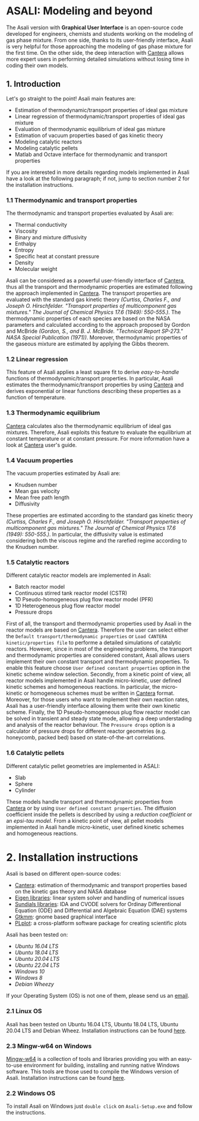 # **ASALI: Modeling and beyond**

The Asali version with **Graphical User Interface** is an open-source code developed for engineers, chemists and students working on the modeling of gas phase mixture. From one side, thanks to its user-friendly interface, Asali is very helpful for those approaching the modeling of gas phase mixture for the first time. On the other side, the deep interaction with [Cantera](https://cantera.org/)  allows more expert users in performing detailed simulations without losing time in coding their own models.
## **1. Introduction**
Let's go straight to the point! Asali main features are:
* Estimation of thermodynamic/transport properties of ideal gas mixture
* Linear regression of thermodynamic/transport properties of ideal gas mixture
* Evaluation of thermodynamic equilibrium of ideal gas mixture
* Estimation of vacuum properties based of gas kinetic theory
* Modeling catalytic reactors
* Modeling catalytic pellets
* Matlab and Octave interface for thermodynamic and transport properties

If you are interested in  more details regarding models implemented in Asali have a look at the following paragraph; if not, jump to section number 2 for the installation instructions.
### 1.1 Thermodynamic and transport properties
The thermodynamic and transport properties evaluated by Asali are:
* Thermal conductivity
* Viscosity
* Binary and mixture diffusivity
* Enthalpy
* Entropy
* Specific heat at constant pressure
* Density
* Molecular weight

Asali can be considered as a powerful user-friendly interface of  [Cantera](https://cantera.org/), thus all the transport and thermodynamic properties are estimated following the approach implemented in  [Cantera](https://cantera.org/). The transport properties are evaluated with the standard gas kinetic theory *(Curtiss, Charles F., and Joseph O. Hirschfelder. "Transport properties of multicomponent gas mixtures." The Journal of Chemical Physics 17.6 (1949): 550-555.)*. The thermodynamic properties of each species are based on the NASA parameters and calculated according to the approach proposed by Gordon and McBride *(Gordon, S., and B. J. McBride. "Technical Report SP-273." NASA Special Publication (1971))*. Moreover, thermodynamic properties of the gaseous mixture are estimated by applying the Gibbs theorem.
### 1.2 Linear regression
This feature of Asali applies a least square fit to derive *easy-to-handle* functions of thermodynamic/transport properties. In particular, Asali estimates the thermodynamic/transport properties by using [Cantera](https://cantera.org/) and derives exponential or linear functions describing these properties as a function of temperature.
### 1.3 Thermodynamic equilibrium
[Cantera](https://cantera.org/) calculates also the thermodynamic equilibrium of ideal gas mixtures. Therefore, Asali exploits this feature to evaluate the equilibrium at constant temperature or at constant pressure. For more information have a look at [Cantera](https://cantera.org/) user's guide.
### 1.4 Vacuum properties
The vacuum properties estimated by Asali are:
* Knudsen number
* Mean gas velocity
* Mean free path length
* Diffusivity

These properties are estimated according to the standard gas kinetic theory *(Curtiss, Charles F., and Joseph O. Hirschfelder. "Transport properties of multicomponent gas mixtures." The Journal of Chemical Physics 17.6 (1949): 550-555.)*. In particular, the diffusivity value is estimated considering both the viscous regime and the rarefied regime according to the Knudsen number.
### 1.5 Catalytic reactors
Different catalytic reactor models are implemented in Asali:
* Batch reactor model
* Continuous stirred tank reactor model (CSTR)
* 1D Pseudo-homogeneous plug flow reactor model (PFR)
* 1D Heterogeneous plug flow reactor model
* Pressure drops

First of all, the transport and thermodynamic properties used by Asali in the reactor models are based on [Cantera](https://cantera.org/). Therefore the user can select either the `Default transport/thermodynamic properties` or `Load CANTERA kinetic/properties file` to performe a detailed simulations of catalytic reactors. However, since in most of the engineering problems, the transport and thermodynamic properties are considered constant, Asali allows users implement their own constant transport and thermodynamic properties. To enable this feature choose `User defined constant properties` option in the kinetic scheme window selection.
Secondly, from a kinetic point of view, all reactor models implemented in Asali handle micro-kinetic, user defined kinetic schemes and homogeneous reactions. In particular, the micro-kinetic or homogeneous schemes must be written in [Cantera](https://cantera.org/) format. Moreover, for those users who want to implement their own reaction rates, Asali has a user-friendly interface allowing them write their own kinetic scheme.
Finally, the 1D Pseudo-homogeneous plug flow reactor model can be solved in transient and steady state mode, allowing a deep understading and analysis of the reactor behaviour.
The `Pressure drops` option is a calculator of pressure drops for different reactor geometries (e.g. honeycomb, packed bed) based on state-of-the-art correlations.
### 1.6 Catalytic pellets
Different catalytic pellet geometries are implemented in ASALI:
* Slab
* Sphere
* Cylinder

These models handle transport and thermodynamic properties from [Cantera](https://cantera.org/) or by using `User defined constant properties`. The diffusion coefficient inside the pellets is described by using a *reduction coefficient* or an *epsi-tau model*. From a kinetic point of view, all pellet models implemented in Asali handle micro-kinetic, user defined kinetic schemes and homogeneous reactions.

# **2. Installation instructions**
Asali is based on different open-source codes:
* [Cantera](https://cantera.org/): estimation of thermodynamic and transport properties based on the kinetic gas theory and NASA database
* [Eigen libraries](http://eigen.tuxfamily.org/index.php?title=Main_Page): linear system solver and handling of numerical issues
* [Sundials libraries](https://computation.llnl.gov/projects/sundials): IDA and CVODE solvers for Ordinay Differentional Equation (ODE) and Differential and Algebraic Equation (DAE) systems
* [Gtkmm](https://www.gtkmm.org/en/): gnome based graphical interface
* [PLplot](http://plplot.org/): a cross-platform software package for creating scientific plots

Asali has been tested on:
* *Ubuntu 16.04 LTS*
* *Ubuntu 18.04 LTS*
* *Ubuntu 20.04 LTS*
* *Ubuntu 22.04 LTS*
* *Windows 10*
* *Windows 8*
* *Debian Wheezy*   

If your Operating System (OS) is not one of them, please send us an [email](ste.rebu@outlook.it).

### 2.1 Linux OS
Asali has been tested on Ubuntu 16.04 LTS, Ubuntu 18.04 LTS, Ubuntu 20.04 LTS and Debian Wheez. Installation instructions can be found [here](LINUX.md).
### 2.3 Mingw-w64 on Windows
[Mingw-w64](https://www.msys2.org/) is a collection of tools and libraries providing you with an easy-to-use environment for building, installing and running native Windows software. This tools are those used to compile the Windows version of Asali.
Installation instructions can be found [here](MINGW64.md).

### 2.2 Windows OS
To install Asali on Windows just `double click` on `Asali-Setup.exe` and follow the instructions.
